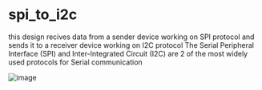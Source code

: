 # spi_to_i2c
this design recives  data from a sender device working on SPI protocol and sends it to a receiver device working on I2C protocol
The Serial Peripheral Interface (SPI) and Inter-Integrated Circuit (I2C) are 2 of the most widely used protocols for Serial communication

![image](https://github.com/Prit1402/spi_to_i2c/assets/109619517/8aea05f9-9a86-4b2b-850d-6592dfb66859)
